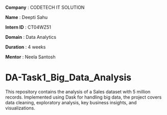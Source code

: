 **Company** : CODETECH IT SOLUTION

**Name** : Deepti Sahu

**Intern ID** : CT04WZ51

**Domain** : Data Analytics

**Duration** : 4 weeks

**Mentor** : Neela Santosh

# DA-Task1_Big_Data_Analysis
This repository contains the analysis of a Sales dataset with 5 million records. Implemented using Dask for handling big data, the project covers data cleaning, exploratory analysis, key business insights, and visualizations.







